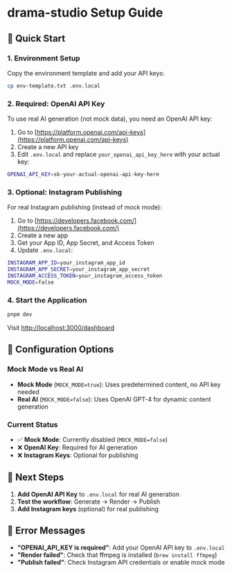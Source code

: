 # drama-studio Setup Guide

## 🚀 Quick Start

### 1. Environment Setup

Copy the environment template and add your API keys:

```bash
cp env-template.txt .env.local
```

### 2. Required: OpenAI API Key

To use real AI generation (not mock data), you need an OpenAI API key:

1. Go to [https://platform.openai.com/api-keys](https://platform.openai.com/api-keys)
2. Create a new API key
3. Edit `.env.local` and replace `your_openai_api_key_here` with your actual key:

```bash
OPENAI_API_KEY=sk-your-actual-openai-api-key-here
```

### 3. Optional: Instagram Publishing

For real Instagram publishing (instead of mock mode):

1. Go to [https://developers.facebook.com/](https://developers.facebook.com/)
2. Create a new app
3. Get your App ID, App Secret, and Access Token
4. Update `.env.local`:

```bash
INSTAGRAM_APP_ID=your_instagram_app_id
INSTAGRAM_APP_SECRET=your_instagram_app_secret
INSTAGRAM_ACCESS_TOKEN=your_instagram_access_token
MOCK_MODE=false
```

### 4. Start the Application

```bash
pnpm dev
```

Visit [http://localhost:3000/dashboard](http://localhost:3000/dashboard)

## 🔧 Configuration Options

### Mock Mode vs Real AI

- **Mock Mode** (`MOCK_MODE=true`): Uses predetermined content, no API key needed
- **Real AI** (`MOCK_MODE=false`): Uses OpenAI GPT-4 for dynamic content generation

### Current Status

- ✅ **Mock Mode**: Currently disabled (`MOCK_MODE=false`)
- ❌ **OpenAI Key**: Required for AI generation
- ❌ **Instagram Keys**: Optional for publishing

## 🎯 Next Steps

1. **Add OpenAI API Key** to `.env.local` for real AI generation
2. **Test the workflow**: Generate → Render → Publish
3. **Add Instagram keys** (optional) for real publishing

## 🚨 Error Messages

- **"OPENAI_API_KEY is required"**: Add your OpenAI API key to `.env.local`
- **"Render failed"**: Check that ffmpeg is installed (`brew install ffmpeg`)
- **"Publish failed"**: Check Instagram API credentials or enable mock mode
